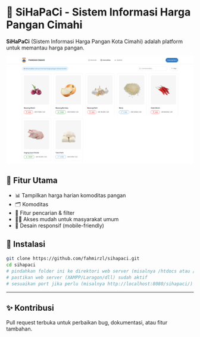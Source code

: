 # 🌾 SiHaPaCi - Sistem Informasi Harga Pangan Cimahi

**SiHaPaCi** (Sistem Informasi Harga Pangan Kota Cimahi) adalah platform untuk memantau harga pangan.

![SiHaPaCi](sihapaci.png)

## 🔧 Fitur Utama

- 📊 Tampilkan harga harian komoditas pangan
- 🗂️ Komoditas
- 🔎 Fitur pencarian & filter
- 🧑‍🌾 Akses mudah untuk masyarakat umum
- 📱 Desain responsif (mobile-friendly)

## 🚀 Instalasi

```bash
git clone https://github.com/fahmirzl/sihapaci.git
cd sihapaci
# pindahkan folder ini ke direktori web server (misalnya /htdocs atau /www)
# pastikan web server (XAMPP/Laragon/dll) sudah aktif
# sesuaikan port jika perlu (misalnya http://localhost:8080/sihapaci/)
```

---

## ✨ Kontribusi

Pull request terbuka untuk perbaikan bug, dokumentasi, atau fitur tambahan.
